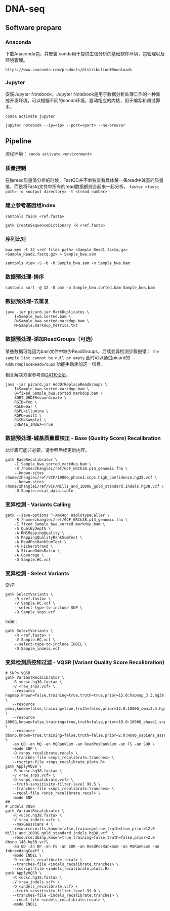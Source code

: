 # DNA-seq

## Software prepare

### Anaconda
下载Anaconda包，并安装
conda用于提供生信分析的基础软件环境，包管理以及环境管理。

`https://www.anaconda.com/products/distribution#Downloads`

### Jupyter

安装Jupyter Notebook，Jupyter Notebook是用于数据分析处理工作的一种集成开发环境，可以根据不同的conda环境，启动相应的内核，用于编写和调试脚本。

`conda activate jupyter`

`jupyter notebook --ip=<ip> --port=<port> --no-browser`


## Pipeline

流程环境：
`conda activate <environment>`

### 质量控制

在做read质量值分析的时候，FastQC并不单独查看具体某一条read中碱基的质量值，而是将Fastq文件中所有的read数据都综合起来一起分析。
`fastqc <fastq path> -o <output directory> -t <tread number>`

### 建立参考基因组Index


`samtools faidx <ref.fasta>`

`gatk CreateSequenceDictionary -R <ref.fasta>`

### 序列比对


`bwa mem -t 32 <ref files path> <Sample_Read1.fastq.gz> <Sample_Read2.fastq.gz> > Sample_bwa.sam`

`samtools view -S -b -h Sample_bwa.sam -o Sample_bwa.bam`

### 数据预处理-排序

`samtools sort -@ 32 -O bam -o Sample_bwa.sorted.bam Sample_bwa.bam`

### 数据预处理-去重复

```
java -jar picard.jar MarkDuplicates \
	I=Sample_bwa.sorted.bam \
	O=Sample_bwa.sorted.markdup.bam \
	M=Sample.markdup_metrics.txt
```

### 数据预处理-添加ReadGroups（可选）

某些数据可能因为bam文件中缺少ReadGroups，后续变异检测步骤报错： `the sample list cannot be null or empty`
此时可以通过picard的 `AddOrReplaceReadGroups` 功能手动添加这一信息。

相关解决方案参考自[GATK论坛](https://gatk.broadinstitute.org/hc/en-us/articles/360035532352-Errors-about-read-group-RG-information)。

```
java -jar picard.jar AddOrReplaceReadGroups \
    I=Sample_bwa.sorted.markdup.bam \
    O=fixed_Sample_bwa.sorted.markdup.bam \
    SORT_ORDER=coordinate \
    RGID=foo \
    RGLB=bar \
    RGPL=illumina \
	RGPU=unit1 \
    RGSM=Sample1 \
    CREATE_INDEX=True
```


### 数据预处理-碱基质量重校正 - Base (Quality Score) Recalibration

此步骤可能非必要，请参照后续更新内容。

```
gatk BaseRecalibrator \
    -I Sample_bwa.sorted.markdup.bam \
    -R /home/zhanglei/ref/GCF_GRCh38.p14_genomic.fna \
    --known-sites /home/zhanglei/ref/VCF/1000G_phase1.snps.high_confidence.hg38.vcf \
    --known-sites /home/zhanglei/ref/VCF/Mills_and_1000G_gold_standard.indels.hg38.vcf \
    -O Sample.recal_data.table
```

### 变异检测 - Variants Calling

```
gatk --java-options "-Xmx4g" HaplotypeCaller \
    -R /home/zhanglei/ref/GCF_GRCh38.p14_genomic.fna \
    -I fixed_Sample_bwa.sorted.markdup.bam \
    -A QualByDepth \
    -A RMSMappingQuality \
    -A MappingQualityRankSumTest \
    -A ReadPosRankSumTest \
    -A FisherStrand \
    -A StrandOddsRatio \
    -A Coverage \
    -O Sample.HC.vcf
```

### 变异检测 - Select Variants

SNP:
```
gatk SelectVariants \
    -R <ref.fasta> \
    -V Sample.HC.vcf \
    --select-type-to-include SNP \
    -O Sample_snps.vcf
```

Indel:
```
gatk SelectVariants \
    -R <ref.fasta> \
    -V Sample.HC.vcf \
    --select-type-to-include INDEL \
    -O Sample_indels.vcf
```

### 变异检测质控和过滤 - VQSR (Variant Quality Score Recalibration)

```
# SNPs VQSR
gatk VariantRecalibrator \
   -R <ucsc.hg38.fasta> \
   -V <raw_snps.vcf> \
   --resource hapmap,known=false,training=true,truth=true,prior=15.0:hapmap_3.3.hg38.sites.vcf.gz \
   --resource omni,known=false,training=true,truth=false,prior=12.0:1000G_omni2.5.hg38.sites.vcf.gz \
   --resource 1000G,known=false,training=true,truth=false,prior=10.0:1000G_phase1.snps.high_confidence.hg38.vcf.gz \
   --resource dbsnp,known=true,training=false,truth=false,prior=2.0:Homo_sapiens_assembly38.dbsnp138.vcf.gz \
   -an QD -an MQ -an MQRankSum -an ReadPosRankSum -an FS -an SOR \
   -mode SNP \
   -O <snps_recalibrate.recal> \
   --tranches-file <snps_recalibrate.tranches> \ 
   --rscript-file <snps_recalibrate.plots.R>
gatk ApplyVQSR \
   -R <ucsc.hg38.fasta> \
   -V <raw_snps.vcf> \
   -O <snps_recalibrate.vcf> \
   --truth-sensitivity-filter-level 99.5 \
   --tranches-file <snps_recalibrate.tranches> \
   --recal-file <snps_recalibrate.recal> \
   -mode SNP
##
# Indels VQSR
gatk VariantRecalibrator \
   -R <ucsc.hg38.fasta> \
   -V <raw_indels.vcf> \
   --maxGaussians 4 \
   -resource:mills,known=false,training=true,truth=true,prior=12.0 Mills_and_1000G_gold_standard.indels.hg38.vcf  \
   -resource:dbsnp,known=true,training=false,truth=false,prior=2.0 dbsnp_146.hg38.vcf\
   -an QD -an DP -an FS -an SOR -an ReadPosRankSum -an MQRankSum -an InbreedingCoeff \
   -mode INDEL \
   -O <indels_recalibrate.recal> \
   --tranches-file <indels_recalibrate.tranches> \
   --rscript-file <indels_recalibrate.plots.R>
gatk ApplyVQSR \
   -R <ucsc.hg38.fasta> \
   -V <raw_indels.vcf> \
   -O <indels_recalibrate.vcf> \
   --truth-sensitivity-filter-level 99.0 \
   --tranches-file <indels_recalibrate.tranches> \
   --recal-file <indels_recalibrate.recal> \
   -mode INDEL
```
